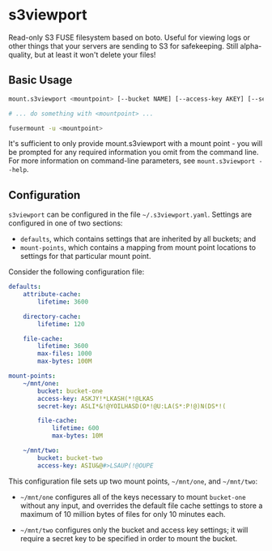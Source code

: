 s3viewport
==========

Read-only S3 FUSE filesystem based on boto. Useful for viewing logs or other
things that your servers are sending to S3 for safekeeping. Still alpha-quality,
but at least it won't delete your files!


Basic Usage
-----------

```bash
mount.s3viewport <mountpoint> [--bucket NAME] [--access-key AKEY] [--secret-key SKEY]

# ... do something with <mountpoint> ...

fusermount -u <mountpoint>
```

It's sufficient to only provide mount.s3viewport with a mount point - you
will be prompted for any required information you omit from the command line.
For more information on command-line parameters, see
`mount.s3viewport --help`.


Configuration
-------------

`s3viewport` can be configured in the file `~/.s3viewport.yaml`.
Settings are configured in one of two sections:

* `defaults`, which contains settings that are inherited by all buckets; and
* `mount-points`, which contains a mapping from mount point locations to
  settings for that particular mount point.

Consider the following configuration file:

```yaml
defaults:
    attribute-cache:
        lifetime: 3600

    directory-cache:
        lifetime: 120

    file-cache:
        lifetime: 3600
        max-files: 1000
        max-bytes: 100M

mount-points:
    ~/mnt/one:
        bucket: bucket-one
        access-key: ASKJY!*LKASH(*!@LKAS
        secret-key: ASLI*&!@YOILHASD(O*!@U:LA(S*:P!@)N(DS*!(

        file-cache:
            lifetime: 600
            max-bytes: 10M

    ~/mnt/two:
        bucket: bucket-two
        access-key: ASIU&@#>LSAUP(!@OUPE
```

This configuration file sets up two mount points, `~/mnt/one`, and
`~/mnt/two`:

* `~/mnt/one` configures all of the keys necessary to mount `bucket-one`
  without any input, and overrides the default file cache settings to
  store a maximum of 10 million bytes of files for only 10 minutes each.

* `~/mnt/two` configures only the bucket and access key settings; it will
  require a secret key to be specified in order to mount the bucket.
